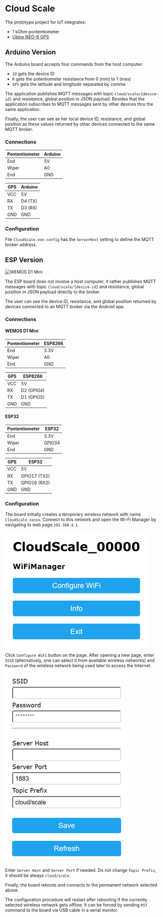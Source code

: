 # Cloud Scale

The prototype project for IoT integrates:

* 1 kOhm pontentiometer
* [Ublox NEO-6 GPS](https://www.u-blox.com/sites/default/files/products/documents/NEO-6_DataSheet_(GPS.G6-HW-09005).pdf)

## Arduino Version

The Arduino board accepts four commands from the host computer:

* `ID` gets the device ID
* `R` gets the potentiometer resistance from 0 (min) to 1 (max)
* `GPS` gets the latitude and longitude separated by comma

The application publishes MQTT messages with topic `cloud/scale/{device-id}` and resistance, global position in JSON payload.
Besides that the application subscribes to MQTT messages sent by other devices thru the same application.

Finally, the user can see as her local device ID, resistance, and global position as these values returned by other devices
connected to the same MQTT broker.

### Connections

Pontentiometer | Arduino
---------------|--------
End            | 5V
Wiper          | A0
End            | GND


GPS | Arduino
----|--------
VCC | 5V
RX  | D4 (TX)
TX  | D3 (RX)
GND | GND

### Configuration

File `CloudScale.exe.config` has the `ServerHost` setting to define the MQTT broker address.

## ESP Version

![WEMOS D1 Mini](Images/Breadboard.jpg)

The ESP board does not involve a host computer, it rather publishes MQTT messages with topic `cloud/scale/{device-id}` and
resistance, global position in JSON payload directly to the broker.

The user can see the device ID, resistance, and global position returned by devices connected to an MQTT broker via the Android app.

### Connections

#### WEMOS D1 Mini

Pontentiometer | ESP8266
---------------|--------
End            | 3.3V
Wiper          | A0
End            | GND


GPS | ESP8266
----|--------
VCC | 5V
RX  | D2 (GPIO4)
TX  | D1 (GPIO5)
GND | GND

#### ESP32

Pontentiometer | ESP32
---------------|--------
End            | 3.3V
Wiper          | GPIO34
End            | GND


GPS | ESP32
----|--------
VCC | 5V
RX  | GPIO17 (TX2)
TX  | GPIO16 (RX2)
GND | GND

### Configuration

The board initially creates a temporary wireless network with name `CloudScale_xxxxx`. Connect to this network and open the Wi-Fi Manager by navigating to
web page `192.168.4.1`.

![](Images/WiFi-Manager.png)

Click `Configure WiFi` button on the page. After opening a new page, enter `SSID` (alternatively, one can select it from available wireless networks)
and `Password` of the wireless network being used later to access the Internet.

![](Images/WiFi-Config.png)

Enter `Server Host` and `Server Port` if needed. Do not change `Topic Prefix`, it should be always `cloud/scale`.

Finally, the board reboots and connects to the permanent network selected above.

The configuration procedure will restart after rebooting if the currently selected wireless network gets offline. It can be forced by sending `RST`
command to the board via USB cable in a serial monitor.
